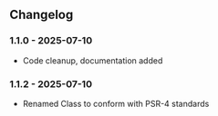 ## Changelog

### 1.1.0 - 2025-07-10

- Code cleanup, documentation added 

### 1.1.2 - 2025-07-10

- Renamed Class to conform with PSR-4 standards

